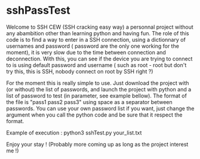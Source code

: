 # sshPassTest
Welcome to SSH CEW (SSH cracking easy way) a personnal project without any abambition other than learning python and having fun.
The role of this code is to find a way to enter in a SSH connection, using a dictionnary of usernames and password ( password are the only one working for the moment), it is very slow due to the time between connection and deconnection. With this, you can see if the device you are trying to connect to is using default password and username ( such as root - root but don't try this, this is SSH, nobody connect on root by SSH right ?)

For the moment this is really simple to use. Just download the project with (or without) the list of passwords, and launch the project with python and a list of password to test (in parameter, see example bellow).
The format of the file is "pass1 pass2 pass3" using space as a separator between passwords.
You can use your own password list if you want, just change the argument when you call the python code and be sure that it respect the format.

Example of execution :
  python3 sshTest.py your_list.txt

Enjoy your stay ! 
(Probably more coming up as long as the project interest me !)
